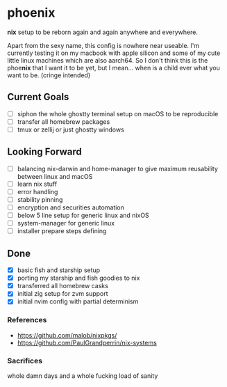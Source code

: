 # phoenix

**nix** setup to be reborn again and again anywhere and everywhere.

Apart from the sexy name, this config is nowhere near useable. I'm currently testing it on my macbook with apple silicon and some of my cute little linux machines which are also aarch64. So I don't think this is the phoe**nix** that I want it to be yet, but I mean... when is a child ever what you want to be. (cringe intended)

## Current Goals

- [ ] siphon the whole ghostty terminal setup on macOS to be reproducible
- [ ] transfer all homebrew packages
- [ ] tmux or zellij or just ghostty windows

## Looking Forward

- [ ] balancing nix-darwin and home-manager to give maximum reusability between linux and macOS
- [ ] learn nix stuff
- [ ] error handling
- [ ] stability pinning
- [ ] encryption and securities automation
- [ ] below 5 line setup for generic linux and nixOS
- [ ] system-manager for generic linux
- [ ] installer prepare steps defining

## Done

- [x] basic fish and starship setup
- [x] porting my starship and fish goodies to nix
- [x] transferred all homebrew casks
- [x] initial zig setup for zvm support
- [x] initial nvim config with partial determinism

### References

- https://github.com/malob/nixpkgs/
- https://github.com/PaulGrandperrin/nix-systems

### Sacrifices

whole damn days and a whole fucking load of sanity

